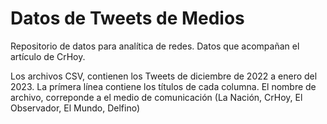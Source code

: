 # Datos de Tweets de Medios
Repositorio de datos para analítica de redes. Datos que acompañan el artículo de CrHoy.

Los archivos CSV, contienen los Tweets de diciembre de 2022 a enero del 2023. La prímera línea contiene los títulos de cada columna. El nombre de archivo, correponde a el medio de comunicación (La Nación, CrHoy, El Observador, El Mundo, Delfino)
